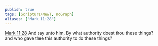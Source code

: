```yaml
---
publish: true
tags: [Scripture/NewT, noGraph]
aliases: ["Mark 11:28"]
---
```

[Mark 11:28](https://churchofjesuschrist.org/study/scriptures/nt/mark/11?lang=eng&id=p28#p28) And say unto him, By what authority doest thou these things? and who gave thee this authority to do these things?

